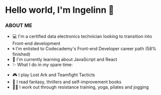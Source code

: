 # Hello world, I'm Ingelinn 👋

### ABOUT ME

* 💻 I'm a certified data electronics technician looking to transition into Front-end development
* 🌀 I'm enlisted to Codecademy's Front-end Developer career path (58% finished)
* 🌱 I'm currently learning about JavaScript and React
* ✨ What I do in my spare time:
- 🎮 I play Lost Ark and Teamfight Tacticts
- 📖 I read fantasy, thrillers and self-improvement books
- 🏋️‍♀️ I work out through resistance training, yoga, pilates and jogging
